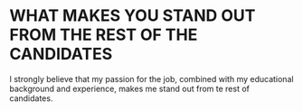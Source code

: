 # WHAT MAKES YOU STAND OUT FROM THE REST OF THE CANDIDATES

I strongly believe that my passion for the job, combined with my educational background and experience, makes me stand out from te rest of candidates. 
